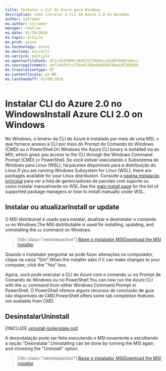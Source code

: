 ```yaml
---
title: Instalar a CLI do Azure para Windows
description: Como instalar a CLI do Azure 2.0 no Windows
author: sptramer
ms.author: sttramer
manager: routlaw
ms.date: 01/29/2018
ms.topic: article
ms.prod: azure
ms.technology: azure
ms.devlang: azurecli
ms.service: multiple
ms.openlocfilehash: df1c2b33589c160525710845cc81d076082a9ecc
ms.sourcegitcommit: def1a07bfccf26a4178ba6dd836764a1df205929
ms.translationtype: HT
ms.contentlocale: pt-BR
ms.lasthandoff: 03/09/2018
---
```

# <a name="install-azure-cli-20-on-windows"></a><span data-ttu-id="84048-103">Instalar CLI do Azure 2.0 no Windows</span><span class="sxs-lookup"><span data-stu-id="84048-103">Install Azure CLI 2.0 on Windows</span></span>

<span data-ttu-id="84048-104">No Windows, o binário da CLI do Azure é instalado por meio de uma MSI, o que fornece acesso à CLI por meio do Prompt de Comando do Windows (CMD) ou o PowerShell.</span><span class="sxs-lookup"><span data-stu-id="84048-104">On Windows the Azure CLI binary is installed via an MSI, which gives you access to the CLI through the Windows Command Prompt (CMD) or PowerShell.</span></span>
<span data-ttu-id="84048-105">Se você estiver executando o Subsistema do Windows para Linux (WSL), há pacotes disponíveis para a distribuição do Linux.</span><span class="sxs-lookup"><span data-stu-id="84048-105">If you are running Windows Subsystem for Linux (WSL), there are packages available for your Linux distribution.</span></span> <span data-ttu-id="84048-106">Consulte a [página instalação principal](install-azure-cli.md) para ver a lista de gerenciadores de pacotes com suporte ou como instalar manualmente no WSL.</span><span class="sxs-lookup"><span data-stu-id="84048-106">See the [main install page](install-azure-cli.md) for the list of supported package managers or how to install manually under WSL.</span></span>

## <a name="install-or-update"></a><span data-ttu-id="84048-107">Instalar ou atualizar</span><span class="sxs-lookup"><span data-stu-id="84048-107">Install or update</span></span>

<span data-ttu-id="84048-108">O MSI distribuível é usado para instalar, atualizar e desinstalar o comando `az` no Windows.</span><span class="sxs-lookup"><span data-stu-id="84048-108">The MSI distributable is used for installing, updating, and uninstalling the `az` command on Windows.</span></span>

> [!div class="nextstepaction"]
> [<span data-ttu-id="84048-109">Baixe o instalador MSI</span><span class="sxs-lookup"><span data-stu-id="84048-109">Download the MSI installer</span></span>](https://aka.ms/installazurecliwindows)

<span data-ttu-id="84048-110">Quando o instalador perguntar se pode fazer alterações no computador, clique na caixa "Sim".</span><span class="sxs-lookup"><span data-stu-id="84048-110">When the installer asks if it can make changes to your computer, click the "Yes" box.</span></span>

<span data-ttu-id="84048-111">Agora, você pode executar a CLI do Azure com o comando `az` no Prompt de Comando do Windows ou no PowerShell.</span><span class="sxs-lookup"><span data-stu-id="84048-111">You can now run the Azure CLI with the `az` command from either Windows Command Prompt or PowerShell.</span></span> <span data-ttu-id="84048-112">O PowerShell oferece alguns recursos de conclusão de guia não disponíveis de CMD.</span><span class="sxs-lookup"><span data-stu-id="84048-112">PowerShell offers some tab completion features not available from CMD.</span></span>

## <a name="uninstall"></a><span data-ttu-id="84048-113">Desinstalar</span><span class="sxs-lookup"><span data-stu-id="84048-113">Uninstall</span></span>

[!INCLUDE [uninstall-boilerplate.md](includes/uninstall-boilerplate.md)]

<span data-ttu-id="84048-114">A desinstalação pode ser feita executando o MSI novamente e escolhendo a opção "Desinstalar".</span><span class="sxs-lookup"><span data-stu-id="84048-114">Uninstalling can be done by running the MSI again, and choosing the "Uninstall" option.</span></span>

> [!div class="nextstepaction"]
> [<span data-ttu-id="84048-115">Baixe o instalador MSI</span><span class="sxs-lookup"><span data-stu-id="84048-115">Download the MSI installer</span></span>](https://aka.ms/installazurecliwindows)
